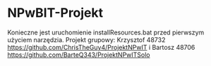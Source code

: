 # NPwBIT-Projekt
Konieczne jest uruchomienie installResources.bat przed pierwszym użyciem narzędzia.
Projekt grupowy: Krzysztof 48732 https://github.com/ChrisTheGuy4/ProjektNPwIT i Bartosz 48706 https://github.com/BarteQ343/ProjektNPwITSolo
